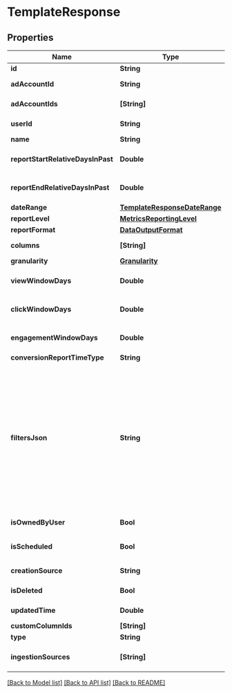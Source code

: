 # TemplateResponse

## Properties
Name | Type | Description | Notes
------------ | ------------- | ------------- | -------------
**id** | **String** | Template ID | [optional] 
**adAccountId** | **String** | ID of the Ad Account that owns the template | [optional] 
**adAccountIds** | **[String]** | IDs of the Ad Accounts that have access to this template | [optional] 
**userId** | **String** | ID of the user who created the template | [optional] 
**name** | **String** | Template Name | [optional] 
**reportStartRelativeDaysInPast** | **Double** | The number of days prior to the day the report will be delivered at which the report will start | [optional] 
**reportEndRelativeDaysInPast** | **Double** | The number of days prior to the day the report will be delivered at which the report will end | [optional] 
**dateRange** | [**TemplateResponseDateRange**](TemplateResponseDateRange.md) |  | [optional] 
**reportLevel** | [**MetricsReportingLevel**](MetricsReportingLevel.md) |  | [optional] 
**reportFormat** | [**DataOutputFormat**](DataOutputFormat.md) |  | [optional] 
**columns** | **[String]** | A list of columns to be included in the report | [optional] 
**granularity** | [**Granularity**](Granularity.md) |  | [optional] 
**viewWindowDays** | **Double** | The length of the sliding window over which view conversions will be attributed | [optional] 
**clickWindowDays** | **Double** | The length of the sliding window over which click conversions will be attributed | [optional] 
**engagementWindowDays** | **Double** | The length of the sliding window over which engagement conversions will be attributed | [optional] 
**conversionReportTimeType** | **String** | Conversion report time type | [optional] 
**filtersJson** | **String** | A JSON representation of any filters to be applied before returning report data. Each filter object should contain all of the following fields:&lt;br&gt; \&quot;field\&quot;: The column name&lt;br&gt; \&quot;operator\&quot;: The operator. Allowed operators: [\&quot;&#x3D;\&quot;, \&quot;!&#x3D;\&quot;, \&quot;in\&quot;, \&quot;not_in\&quot;, \&quot;~\&quot;, \&quot;&gt;\&quot;, \&quot;&lt;\&quot;, \&quot;contains_substring\&quot;]&lt;br&gt; \&quot;value\&quot;: A single value or a list of values | [optional] 
**isOwnedByUser** | **Bool** | A boolean value that indicates if the user owns the template | [optional] 
**isScheduled** | **Bool** | A boolean value that indicates if this template has been used to create a scheduled report | [optional] 
**creationSource** | **String** | The surface used to create this template | [optional] 
**isDeleted** | **Bool** | A boolean that indicates if the template has been deleted | [optional] 
**updatedTime** | **Double** | Time of last update in seconds since Unix epoch | [optional] 
**customColumnIds** | **[String]** | A list of custom column IDs | [optional] 
**type** | **String** | Reporting template type | [optional] 
**ingestionSources** | **[String]** | The filter on the conversion ingestion source method for conversion metrics | [optional] 

[[Back to Model list]](../README.md#documentation-for-models) [[Back to API list]](../README.md#documentation-for-api-endpoints) [[Back to README]](../README.md)



